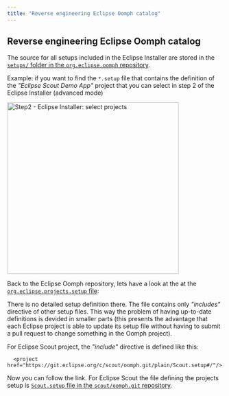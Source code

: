```yaml
---
title: "Reverse engineering Eclipse Oomph catalog"
---
```


## Reverse engineering Eclipse Oomph catalog

The source for all setups included in the Eclipse Installer are stored in the [`setups/` folder in the `org.eclipse.oomph` repository](http://git.eclipse.org/c/oomph/org.eclipse.oomph.git/tree/setups).

Example: if you want to find the `*.setup` file that contains the definition of the _"Eclipse Scout Demo App"_ project that you can select in step 2 of the Eclipse Installer (advanced mode)

<img width="400" alt="Step2 - Eclipse Installer: select projects" src="https://user-images.githubusercontent.com/1222165/47487847-86c0f080-d843-11e8-8384-acbf225757f9.png">

Back to the Eclipse Oomph repository, lets have a look at the at the [`org.eclipse.projects.setup` file](http://git.eclipse.org/c/oomph/org.eclipse.oomph.git/tree/setups/org.eclipse.projects.setup):

There is no detailed setup definition there. The file contains only _"includes"_ directive of other setup files. This way the problem of having up-to-date definitions is devided in smaller parts (this presents the advantage that each Eclipse project is able to update its setup file without having to submit a pull request to change something in the Oomph project).

For Eclipse Scout project, the _"include"_ directive is defined like this:

```
  <project href="https://git.eclipse.org/c/scout/oomph.git/plain/Scout.setup#/"/>
```

Now you can follow the link. For Eclipse Scout the file defining the projects setup is [`Scout.setup` file in the `scout/oomph.git` repository](https://git.eclipse.org/c/scout/oomph.git/tree/Scout.setup).
